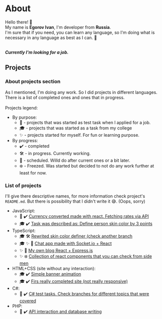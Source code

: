 # About

Hello there! 👋 <br>
My name is **Egorov Ivan**, I'm developer from **Russia**. <br>
I'm sure that if you need, you can learn any language, so I'm doing what is necessary in any language as best as I can. 💪 <br>
<br>

**_Currently I'm looking for a job._**

## Projects

### About projects section
As I mentioned, I'm doing any work. So I did projects in different languages. There is a list of completed ones and ones that in progress. <br>
<br>
Projects legend:
- By purpose:
  - 💼 - projects that was started as test task when I applied for a job.
  - 🎓 - projects that was started as a task from my college
  - ✨ - projects started for myself. For fun or learning purpose.
- By progress:
  - ✔️ - completed
  - 🛠️ - in progress. Currently working.
  - 📆 - scheduled. Willd do after current ones or a bit later.
  - ❄️ - Freezed. Was started but decided to not do any work further at least for now.

### List of projects
I'll give there descriptive names, for more information check project's `README.md`. But there is possibility that I didn't write it 😅. (Oops, sorry)
- JavaScript:
  - 💼 ✔️ [Currency converted made with react. Fetching rates via API](https://github.com/Leniorko/digital-design-html-css)
  - 🎓 ✔️ [Task was described as: Define person skin color by 3 points](https://github.com/Leniorko/college-color-picker)
- TypeScript:
  -  🎓 🛠️ [Rewrited skin color definer (check another branch](https://github.com/Leniorko/college-color-picker)
  -  🎓 ✨ 📆 [Chat app made with Socket.io + React](https://github.com/Leniorko/chatting-app)
  -  ✨ 📆 [My own blog React + Express.js](https://github.com/Leniorko/blogging)
  -  ✨ ❄️ [Collection of react components that you can check from side men](https://github.com/Leniorko/doing-components)
- HTML+CSS (site without any interaction): 
  - 🎓 ✔️ [Simple banner animation](https://github.com/Leniorko/college-banner-animation)
  - 🎓 ✔️ [Firs really completed site (not really responsive)](https://github.com/Leniorko/verstka-mark)
- C#:
  - 💼 ✔️ [C# test tasks. Check branches for different topics that were covered](https://github.com/Leniorko/digital-design-c-sharp)
- PHP: 
  - 💼 ✔️ [API interaction and database writing](https://github.com/Leniorko/php-junior-test)
